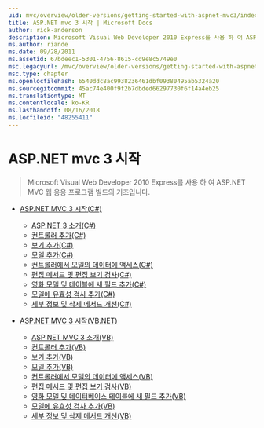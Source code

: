 ```yaml
---
uid: mvc/overview/older-versions/getting-started-with-aspnet-mvc3/index
title: ASP.NET mvc 3 시작 | Microsoft Docs
author: rick-anderson
description: Microsoft Visual Web Developer 2010 Express를 사용 하 여 ASP.NET MVC 웹 응용 프로그램 빌드의 기초입니다.
ms.author: riande
ms.date: 09/28/2011
ms.assetid: 67bdeec1-5301-4756-8615-cd9e8c5749e0
msc.legacyurl: /mvc/overview/older-versions/getting-started-with-aspnet-mvc3
msc.type: chapter
ms.openlocfilehash: 6540ddc8ac9938236461dbf09380495ab5324a20
ms.sourcegitcommit: 45ac74e400f9f2b7dbded66297730f6f14a4eb25
ms.translationtype: MT
ms.contentlocale: ko-KR
ms.lasthandoff: 08/16/2018
ms.locfileid: "48255411"
---
```

<a name="getting-started-with-aspnet-mvc3"></a>ASP.NET mvc 3 시작
====================
> Microsoft Visual Web Developer 2010 Express를 사용 하 여 ASP.NET MVC 웹 응용 프로그램 빌드의 기초입니다.


- [ASP.NET MVC 3 시작(C#)](cs/index.md)

    - [ASP.NET 3 소개(C#)](cs/intro-to-aspnet-mvc-3.md)
    - [컨트롤러 추가(C#)](cs/adding-a-controller.md)
    - [보기 추가(C#)](cs/adding-a-view.md)
    - [모델 추가(C#)](cs/adding-a-model.md)
    - [컨트롤러에서 모델의 데이터에 액세스(C#)](cs/accessing-your-models-data-from-a-controller.md)
    - [편집 메서드 및 편집 보기 검사(C#)](cs/examining-the-edit-methods-and-edit-view.md)
    - [영화 모델 및 테이블에 새 필드 추가(C#)](cs/adding-a-new-field.md)
    - [모델에 유효성 검사 추가(C#)](cs/adding-validation-to-the-model.md)
    - [세부 정보 및 삭제 메서드 개선(C#)](cs/improving-the-details-and-delete-methods.md)
- [ASP.NET MVC 3 시작(VB.NET)](vb/index.md)

    - [ASP.NET MVC 3 소개(VB)](vb/intro-to-aspnet-mvc-3.md)
    - [컨트롤러 추가(VB)](vb/adding-a-controller.md)
    - [보기 추가(VB)](vb/adding-a-view.md)
    - [모델 추가(VB)](vb/adding-a-model.md)
    - [컨트롤러에서 모델의 데이터에 액세스(VB)](vb/accessing-your-models-data-from-a-controller.md)
    - [편집 메서드 및 편집 보기 검사(VB)](vb/examining-the-edit-methods-and-edit-view.md)
    - [영화 모델 및 데이터베이스 테이블에 새 필드 추가(VB)](vb/adding-a-new-field.md)
    - [모델에 유효성 검사 추가(VB)](vb/adding-validation-to-the-model.md)
    - [세부 정보 및 삭제 메서드 개선(VB)](vb/improving-the-details-and-delete-methods.md)
